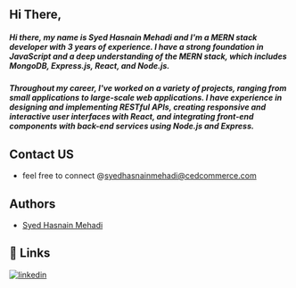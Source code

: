 ## Hi There, 

##### Hi there, my name is Syed Hasnain Mehadi and I'm a MERN stack developer with 3 years of experience. I have a strong foundation in JavaScript and a deep understanding of the MERN stack, which includes MongoDB, Express.js, React, and Node.js.

##### Throughout my career, I've worked on a variety of projects, ranging from small applications to large-scale web applications. I have experience in designing and implementing RESTful APIs, creating responsive and interactive user interfaces with React, and integrating front-end components with back-end services using Node.js and Express.

## Contact US

- feel free to connect @syedhasnainmehadi@cedcommerce.com

## Authors

- [Syed Hasnain Mehadi](https://github.com/hasnain-cedcoss)

## 🔗 Links

[![linkedin](https://img.shields.io/badge/linkedin-0A66C2?style=for-the-badge&logo=linkedin&logoColor=white)](https://in.linkedin.com/in/syed-hasnain-mehadi-b94971188/)

